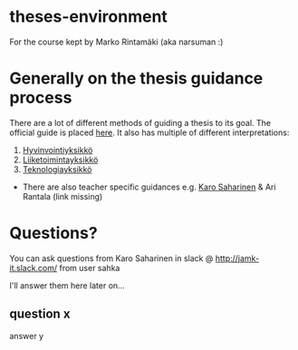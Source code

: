 # theses-environment
For the course kept by Marko Rintamäki (aka narsuman :)

# Generally on the thesis guidance process

There are a lot of different methods of guiding a thesis to its goal. The official guide is placed [here](https://intra.jamk.fi/opiskelijat/opinnayte/Sivut/AMK-tutkintojen%20opinn%C3%A4ytety%C3%B6.aspx). It also has multiple of different interpretations:

1. [Hyvinvointiyksikkö](https://intra.jamk.fi/opiskelijat/opinnayte/Sivut/hyvinvointiyksik%C3%B6n-opinnaytety%C3%B6ohjeet.aspx)
2. [Liiketoimintayksikkö](https://intra.jamk.fi/opiskelijat/opinnayte/Sivut/liiketoimintayksikko_opinnayteohjeet.aspx)
3. [Teknologiayksikkö](https://intra.jamk.fi/opiskelijat/opinnayte/Sivut/teknologiayksikko_opinnayteohjeet.aspx)
* There are also teacher specific guidances e.g. [Karo Saharinen](http://student.labranet.jamk.fi/~sahka/ont.php) & Ari Rantala (link missing)

# Questions?
You can ask questions from Karo Saharinen in slack @ http://jamk-it.slack.com/ from user sahka

I'll answer them here later on...

## question x
answer y
